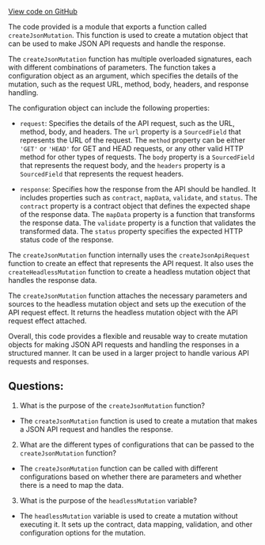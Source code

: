 [View code on GitHub](https://github.com/igorkamyshev/farfetched/packages/core/src/mutation/create_json_mutation.ts)

The code provided is a module that exports a function called `createJsonMutation`. This function is used to create a mutation object that can be used to make JSON API requests and handle the response.

The `createJsonMutation` function has multiple overloaded signatures, each with different combinations of parameters. The function takes a configuration object as an argument, which specifies the details of the mutation, such as the request URL, method, body, headers, and response handling.

The configuration object can include the following properties:

- `request`: Specifies the details of the API request, such as the URL, method, body, and headers. The `url` property is a `SourcedField` that represents the URL of the request. The `method` property can be either `'GET'` or `'HEAD'` for GET and HEAD requests, or any other valid HTTP method for other types of requests. The `body` property is a `SourcedField` that represents the request body, and the `headers` property is a `SourcedField` that represents the request headers.

- `response`: Specifies how the response from the API should be handled. It includes properties such as `contract`, `mapData`, `validate`, and `status`. The `contract` property is a contract object that defines the expected shape of the response data. The `mapData` property is a function that transforms the response data. The `validate` property is a function that validates the transformed data. The `status` property specifies the expected HTTP status code of the response.

The `createJsonMutation` function internally uses the `createJsonApiRequest` function to create an effect that represents the API request. It also uses the `createHeadlessMutation` function to create a headless mutation object that handles the response data.

The `createJsonMutation` function attaches the necessary parameters and sources to the headless mutation object and sets up the execution of the API request effect. It returns the headless mutation object with the API request effect attached.

Overall, this code provides a flexible and reusable way to create mutation objects for making JSON API requests and handling the responses in a structured manner. It can be used in a larger project to handle various API requests and responses.
## Questions: 
 1. What is the purpose of the `createJsonMutation` function?
- The `createJsonMutation` function is used to create a mutation that makes a JSON API request and handles the response.

2. What are the different types of configurations that can be passed to the `createJsonMutation` function?
- The `createJsonMutation` function can be called with different configurations based on whether there are parameters and whether there is a need to map the data.

3. What is the purpose of the `headlessMutation` variable?
- The `headlessMutation` variable is used to create a mutation without executing it. It sets up the contract, data mapping, validation, and other configuration options for the mutation.
